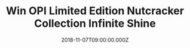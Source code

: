 ---
campaign-uuid: "c-b4c7bc0d-16e5-4c94-8cd6-ef55621ac4ec"
type: "Preview"
category: "Gifts"
date: "2018-11-07T09:00:00.000Z"
end-date: "2019-01-07T23:59:00.000Z"
disable-form: false
is_promoted: false
has_entry_page: true
title: "Win OPI Limited Edition Nutcracker Collection Infinite Shine"
competition-description: "<p>OPI has revolutionised the nail industry with their iconic\
  \ bottles, superior product quality, and unforgettable and fun shade names. They\
  \ have done it again and to celebrate the holidays they have created a limited edition\
  \ colors inspired by Disney's \"The Nutcracker & the Four Realms\" in OPI's '18\
  \ Holiday Collection Infinite Shine Mini 12- Pack!</p>\r\n<p>If you believe that\
  \ there’s no moment in life that colour can’t tackle.. enter below for a chance\
  \ to win.</p>"
hero-header: "Win OPI Limited Edition Nutcracker Collection Infinite Shine"
terms-confirmation: "N/A"
banner-img: "https://assets.expresslyapp.com/asset-62758dc3-b98f-479f-aa81-c4c7bed9dd39.jpg"
logo-left-href: "http://club.expressly.io"
logo-left-image: "https://assets.expresslyapp.com/asset-00f55084-3963-4cd1-8d1b-e2491a5702f0.jpg"
logo-left-title: "expressly club"
bg-image-hero: "https://assets.expresslyapp.com/asset-3c4fb7ac-dec6-4151-952d-1aa31431d973.jpg"
bg-image-first: "https://assets.expresslyapp.com/asset-7e5ab127-6b5c-483e-a3bd-c2dfb3f90009.jpg"
section1-content: "<p>This holiday, OPI is travelling through the four realms! In\
  \ collaboration with Disney’s The Nutcracker and the Four Realms, we present to\
  \ you 12 new festive nail polish colours and 3 perfectly coordinating glitter shades\
  \ that are sure to be on everyone’s wish list.</p>\r\n<p>Inspired by the drama and\
  \ visuals of the film, this collection has something for everyone from light, wintry\
  \ shades to rich, moody colours- all of which are available in our Nail Lacquer,\
  \ Infinite Shine, and GelColour formulations!</p>\r\n<p>They’re limited edition,\
  \ so enter the form below for a chance to win and get ready to stand out anywhere\
  \ you go!</p>"
entry-title: "Win OPI Limited Edition Nutcracker Collection Infinite Shine"
entry-content: "Enter the draw to win OPI Limited Edition Nutcracker Collection Infinite\
  \ Shine by completing the form below before 23:59 on 7th of January 2018."
has-winner: false
prize-description: "OPI Limited Edition Nutcracker Collection Infinite Shine."
special-conditions: "Multiple entries are allowed up to one every day."
---